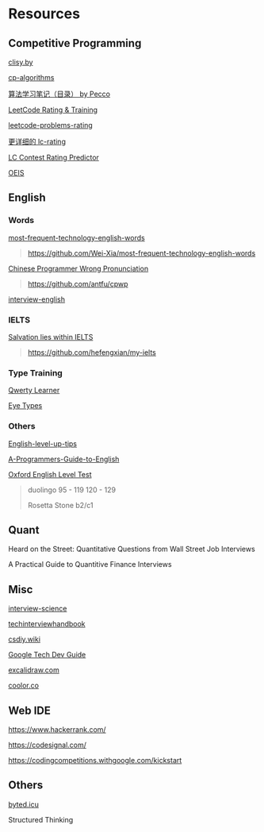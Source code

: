 # Resources

## Competitive Programming

[clisy.by](https://clist.by)

[cp-algorithms](https://cp-algorithms.com)

[算法学习笔记（目录） by Pecco](https://zhuanlan.zhihu.com/p/105467597)

[LeetCode Rating & Training](https://huxulm.github.io/lc-rating/zen)

[leetcode-problems-rating](https://zerotrac.github.io/leetcode_problem_rating/#/)

[更详细的 lc-rating](https://huxulm.github.io/lc-rating/)

[LC Contest Rating Predictor](https://lccn.lbao.site)

[OEIS](https://oeis.org)

## English

### Words

[most-frequent-technology-english-words](https://learn-english.dev)

> https://github.com/Wei-Xia/most-frequent-technology-english-words

[Chinese Programmer Wrong Pronunciation](https://cpwp.netlify.app)

> https://github.com/antfu/cpwp

[interview-english](https://github.com/Interview-Science/interview-english)

### IELTS

[Salvation lies within IELTS](https://hefengxian.github.io/my-ielts/#/)

> https://github.com/hefengxian/my-ielts

### Type Training

[Qwerty Learner](https://qwerty.kaiyi.cool/)

[Eye Types](https://www.eletypes.com/)

### Others

[English-level-up-tips](https://github.com/byoungd/English-level-up-tips)

[A-Programmers-Guide-to-English](https://github.com/yujiangshui/A-Programmers-Guide-to-English)

[Oxford English Level Test](https://www.oxfordonlineenglish.com/english-level-test/vocabulary)

> duolingo 95 - 119 120 - 129
> 
> Rosetta Stone b2/c1

## Quant

Heard on the Street: Quantitative Questions from Wall Street Job Interviews

A Practical Guide to Quantitive Finance Interviews

## Misc

[interview-science](https://interview-science.org)

[techinterviewhandbook](https://www.techinterviewhandbook.org/)

[csdiy.wiki](https://csdiy.wiki)

[Google Tech Dev Guide](https://techdevguide.withgoogle.com/paths/data-structures-and-algorithms/)

[excalidraw.com](https://excalidraw.com)

[coolor.co](https://coolors.co)

## Web IDE

https://www.hackerrank.com/

https://codesignal.com/

https://codingcompetitions.withgoogle.com/kickstart

## Others

[byted.icu](http://byted.icu)

Structured Thinking